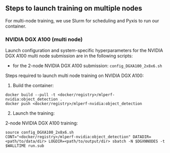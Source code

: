 ## Steps to launch training on multiple nodes

For multi-node training, we use Slurm for scheduling and Pyxis to run our container.

### NVIDIA DGX A100 (multi node)
Launch configuration and system-specific hyperparameters for the NVIDIA DGX A100
multi node submission are in the following scripts:
* for the 2-node NVIDIA DGX A100 submission: `config_DGXA100_2x8x6.sh` 

Steps required to launch multi node training on NVIDIA DGX A100:

1. Build the container:

```
docker build --pull -t <docker/registry>/mlperf-nvidia:object_detection .
docker push <docker/registry>/mlperf-nvidia:object_detection
```

2. Launch the training:

2-node NVIDIA DGX A100 training:

```
source config_DGXA100_2x8x6.sh
CONT="<docker/registry>/mlperf-nvidia:object_detection" DATADIR=<path/to/data/dir> LOGDIR=<path/to/output/dir> sbatch -N $DGXNNODES -t $WALLTIME run.sub
```

